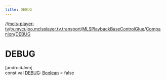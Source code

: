 ```yaml
---
title: DEBUG
---
```

//[mcls-player-tv](../../../../index.html)/[tv.mycujoo.mclsplayer.tv.transport](../../index.html)/[MLSPlaybackBaseControlGlue](../index.html)/[Companion](index.html)/[DEBUG](-d-e-b-u-g.html)



# DEBUG



[androidJvm]\
const val [DEBUG](-d-e-b-u-g.html): [Boolean](https://kotlinlang.org/api/latest/jvm/stdlib/kotlin/-boolean/index.html) = false




